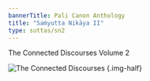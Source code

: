 ```yaml
---
bannerTitle: Pali Canon Anthology
title: "Saṁyutta Nikāya II" 
type: suttas/sn2
---
```


The Connected Discourses Volume 2

![The Connected Discourses](/images/chan/samyutta.jpg)
{.img-half}


